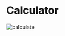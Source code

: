 # Calculator


![calculate](https://github.com/fibonutchy/Calculator-with-describe/assets/130802142/975c969d-bbbd-41a4-a3e1-abb5b3ef0dcc)

